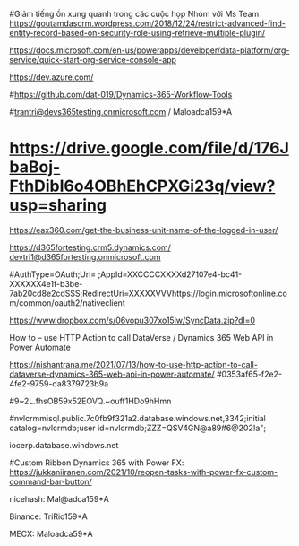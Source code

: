 #Giảm tiếng ồn xung quanh trong các cuộc họp Nhóm với Ms Team
https://goutamdascrm.wordpress.com/2018/12/24/restrict-advanced-find-entity-record-based-on-security-role-using-retrieve-multiple-plugin/

https://docs.microsoft.com/en-us/powerapps/developer/data-platform/org-service/quick-start-org-service-console-app

https://dev.azure.com/

#https://github.com/dat-019/Dynamics-365-Workflow-Tools

#trantri@devs365testing.onmicrosoft.com  / Maloadca159*A
# https://drive.google.com/file/d/176JbaBoj-FthDibI6o4OBhEhCPXGi23q/view?usp=sharing

https://eax360.com/get-the-business-unit-name-of-the-logged-in-user/

 https://d365fortesting.crm5.dynamics.com/
devtri1@d365fortesting.onmicrosoft.com

#AuthType=OAuth;Url= ;AppId=XXCCCCXXXXd27107e4-bc41-XXXXXX4e1f-b3be-7ab20cd8e2cdSSS;RedirectUri=XXXXXVVVhttps://login.microsoftonline.com/common/oauth2/nativeclient

https://www.dropbox.com/s/06vopu307xo15lw/SyncData.zip?dl=0

How to – use HTTP Action to call DataVerse / Dynamics 365 Web API in Power Automate

https://nishantrana.me/2021/07/13/how-to-use-http-action-to-call-dataverse-dynamics-365-web-api-in-power-automate/
#0353af65-f2e2-4fe2-9759-da8379723b9a

#9~2L.fhsOB59x52EOVQ.~ouff1HDo9hHmn

#nvlcrmmisql.public.7c0fb9f321a2.database.windows.net,3342;initial catalog=nvlcrmdb;user id=nvlcrmdb;ZZZ=QSV4GN@a89#6@202!a";

iocerp.database.windows.net

#Custom Ribbon Dynamics 365 with Power FX:  https://jukkaniiranen.com/2021/10/reopen-tasks-with-power-fx-custom-command-bar-button/

nicehash: Mal@adca159*A

Binance: TriRio159*A

MECX: Maloadca59*A
